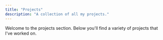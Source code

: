 ```yaml
---
title: "Projects"
description: "A collection of all my projects."
---
```


Welcome to the projects section. Below you'll find a variety of projects that I've worked on.
